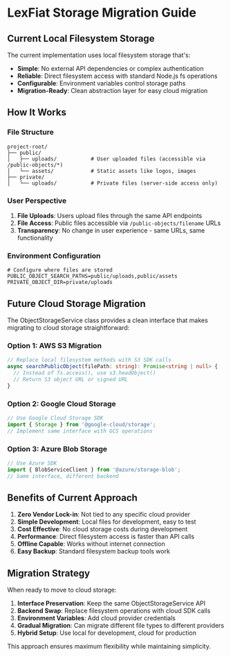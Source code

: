 # LexFiat Storage Migration Guide

## Current Local Filesystem Storage

The current implementation uses local filesystem storage that's:
- **Simple**: No external API dependencies or complex authentication
- **Reliable**: Direct filesystem access with standard Node.js fs operations
- **Configurable**: Environment variables control storage paths
- **Migration-Ready**: Clean abstraction layer for easy cloud migration

## How It Works

### File Structure
```
project-root/
├── public/
│   ├── uploads/           # User uploaded files (accessible via /public-objects/*)
│   └── assets/            # Static assets like logos, images
├── private/
│   └── uploads/           # Private files (server-side access only)
```

### User Perspective
1. **File Uploads**: Users upload files through the same API endpoints
2. **File Access**: Public files accessible via `/public-objects/filename` URLs
3. **Transparency**: No change in user experience - same URLs, same functionality

### Environment Configuration
```env
# Configure where files are stored
PUBLIC_OBJECT_SEARCH_PATHS=public/uploads,public/assets
PRIVATE_OBJECT_DIR=private/uploads
```

## Future Cloud Storage Migration

The ObjectStorageService class provides a clean interface that makes migrating to cloud storage straightforward:

### Option 1: AWS S3 Migration
```typescript
// Replace local filesystem methods with S3 SDK calls
async searchPublicObject(filePath: string): Promise<string | null> {
  // Instead of fs.access(), use s3.headObject()
  // Return S3 object URL or signed URL
}
```

### Option 2: Google Cloud Storage
```typescript
// Use Google Cloud Storage SDK
import { Storage } from '@google-cloud/storage';
// Implement same interface with GCS operations
```

### Option 3: Azure Blob Storage
```typescript
// Use Azure SDK
import { BlobServiceClient } from '@azure/storage-blob';
// Same interface, different backend
```

## Benefits of Current Approach

1. **Zero Vendor Lock-in**: Not tied to any specific cloud provider
2. **Simple Development**: Local files for development, easy to test
3. **Cost Effective**: No cloud storage costs during development
4. **Performance**: Direct filesystem access is faster than API calls
5. **Offline Capable**: Works without internet connection
6. **Easy Backup**: Standard filesystem backup tools work

## Migration Strategy

When ready to move to cloud storage:

1. **Interface Preservation**: Keep the same ObjectStorageService API
2. **Backend Swap**: Replace filesystem operations with cloud SDK calls
3. **Environment Variables**: Add cloud provider credentials
4. **Gradual Migration**: Can migrate different file types to different providers
5. **Hybrid Setup**: Use local for development, cloud for production

This approach ensures maximum flexibility while maintaining simplicity.